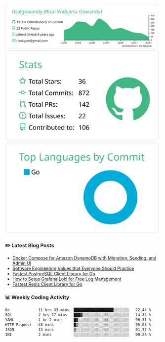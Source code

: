 ![profile-details](profile-summary-card-output/vue/0-profile-details.svg)
![stats](profile-summary-card-output/vue/3-stats.svg)
![most-commit-language](profile-summary-card-output/vue/2-most-commit-language.svg)

### :pencil2: Latest Blog Posts
<!-- BLOG-POST-LIST:START -->
- [Docker Compose for Amazon DynamoDB with Migration, Seeding, and Admin UI](https://medium.com/geekculture/docker-compose-for-amazon-dynamodb-with-migration-seeding-and-admin-ui-db11a348cc6a?source=rss-5763b0f1aba6------2)
- [Software Engineering Values that Everyone Should Practice](https://levelup.gitconnected.com/software-engineering-values-that-everyone-should-practice-c980d00cd103?source=rss-5763b0f1aba6------2)
- [Fastest PostgreSQL Client Library for Go](https://levelup.gitconnected.com/fastest-postgresql-client-library-for-go-579fa97909fb?source=rss-5763b0f1aba6------2)
- [How to Setup Grafana Loki for Free Log Management](https://levelup.gitconnected.com/how-to-setup-grafana-loki-for-free-log-management-ceb60558503c?source=rss-5763b0f1aba6------2)
- [Fastest Redis Client Library for Go](https://levelup.gitconnected.com/fastest-redis-client-library-for-go-7993f618f5ab?source=rss-5763b0f1aba6------2)
<!-- BLOG-POST-LIST:END -->

### 📊 Weekly Coding Activity
<!--START_SECTION:waka-->

```text
Go             11 hrs 33 mins  ██████████████████░░░░░░░   72.44 %
SQL            2 hrs 17 mins   ███▓░░░░░░░░░░░░░░░░░░░░░   14.34 %
YAML           1 hr 2 mins     █▓░░░░░░░░░░░░░░░░░░░░░░░   06.51 %
HTTP Request   48 mins         █▒░░░░░░░░░░░░░░░░░░░░░░░   05.05 %
JSON           13 mins         ▒░░░░░░░░░░░░░░░░░░░░░░░░   01.37 %
INI            2 mins          ░░░░░░░░░░░░░░░░░░░░░░░░░   00.26 %
```

<!--END_SECTION:waka-->

